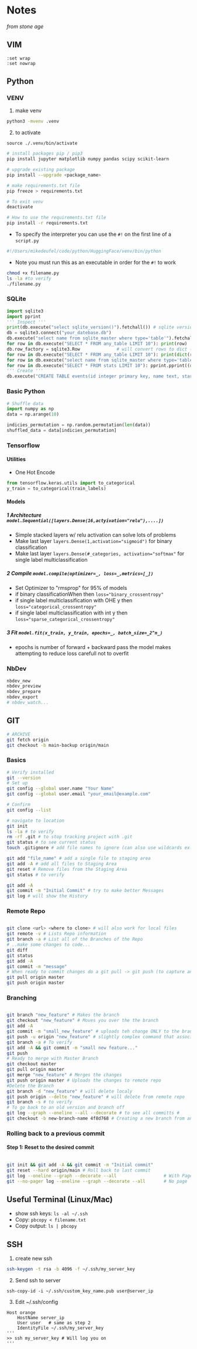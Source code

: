 # Notes
*from stone age*

## VIM
```
:set wrap
:set nowrap
```

## Python 

### VENV
1. make venv
```zsh
python3 -mvenv .venv
```

2. to activate
```
source ./.venv/bin/activate
```
```zsh
# install packages pip / pip3
pip install jupyter matplotlib numpy pandas scipy scikit-learn

# upgrade existing package
pip install --upgrade <package_name>

# make requirements.txt file
pip freeze > requirements.txt

# To exit venv
deactivate

# How to use the requirements.txt file
pip install -r requirements.txt

```

 - To specify the interpreter you can use the ```#!``` on the first line of a ```script.py```

```python
#!/Users/mikedeufel/code/python/HuggingFace/venv/bin/python
```
 - Note you must run this as an executable in order for the ```#!``` to work 

```zsh
chmod +x filename.py
ls -la #to verify
./filename.py
```
### SQLite
```.py
import sqlite3
import pprint
''' Inspect '''
print(db.execute("select sqlite_version()").fetchall()) # sqlite version
db = sqlite3.connect("your_datebase.db")
db.execute("select name from sqlite_master where type='table'").fetchall()  # tables
for row in db.execute("SELECT * FROM any_table LIMIT 10"): print(row)       # rows (tuples)
db.row_factory = sqlite3.Row              # will convert rows to dict (easier to work with)
for row in db.execute("SELECT * FROM any_table LIMIT 10"): print(dict(row)) # rows (dictionaries)
for row in db.execute("select name from sqlite_master where type='table'").fetchall(): pprint.pprint(dict(row)) # tables (pprint)
for row in db.execute("SELECT * FROM stats LIMIT 10"): pprint.pprint((dict(row))) # rows (pprint)
''' Create '''
db.execute("CREATE TABLE events(id integer primary key, name text, start_date text, end_date text, description text);")
```

### Basic Python

```py
# Shuffle data
import numpy as np
data = np.arange(10)

indicies_permutation = np.random.permutation(len(data))
shuffled_data = data[indicies_permutation]
```

### Tensorflow
#### Utilities
- One Hot Encode
```py
from tensorflow.keras.utils import to_categorical
y_train = to_categorical(train_labels)
```

#### Models
##### 1 Architecture ```model.Sequential([layers.Dense(16,actyivation="relu"),....])```
 - Simple stacked layers w/ relu activation can solve lots of problems
 - Make last layer ```layers.Dense(1,activation="sigmoid")``` for binary classification
 - Make last layer ```layers.Dense(#_categories, activation="softmax"``` for single label multiclassification

##### 2 Compile ```model.compile(optimizer=_, loss=_,metrics=[_])```
 - Set Optimizer to "rmsprop" for 95% of models
 - if binary classificationWhen then ```loss="binary_crossentropy"```
 - if single label multiclassification with OHE y then ```loss="categorical_crossentropy"``` 
 - if single label multiclassification with int y then ```loss="sparse_categorical_crossentropy"```

##### 3 Fit ```model.fit(x_train, y_train, epochs=_, batch_size=_2^n_)```
 - epochs is number of forward + backward pass the model makes attempting to reduce loss carefull not to overfit

### NbDev
```.py
nbdev_new
nbdev_preview
nbdev_prepare
nbdev_export
# nbdev_watch... 
```


## GIT 

```zsh
# ARCHIVE
git fetch origin
git checkout -b main-backup origin/main
```

### Basics
```bash
# Verify installed
git --version 
# Set up
git config --global user.name "Your Name"
git config --global user.email "your_email@example.com"

# Confirm
git config --list

# navigate to location
git init
ls -la # to verify
rm -rf .git # to stop tracking project with .git
git status # to see current status
touch .gitignore # add file names to ignore (can also use wildcards ex *.txt)

git add "file_name" # add a single file to staging area
git add -A # add all files to Staging Area
git reset # Remove files from the Staging Area
git status # to verify   

git add -A
git commit -m "Initial Commit" # try to make better Messages
git log # will show the History
```

### Remote Repo
```zsh

git clone <url> <where to clone> # will also work for local files
git remote -v # Lists Repo information
git branch -a # List all of the Branches of the Repo
# ..make some changes to code...
git diff
git status
git add -A
git commit -m "message"
# When ready to commit changes do a git pull -> git push (to capture any other changes)
git pull origin master
git push origin master
```

### Branching
```zsh

git branch "new_feature" # Makes the branch
git checkout "new_feature" # Moves you over the the branch
git add -A
git commit -m "small_new_feature" # uploads teh change ONLY to the branch
git push -u origin "new_feature" # slightly complex command that associates the brance with main
git branch -a # To verify
git add -A && git commit -m "small new feature..."
git push
# Ready to merge with Master Branch
git checkout master
git pull origin master
git merge "new_feature" # Merges the changes 
git push origin master # Uploads the changes to remote repo
#Delete the Branch
git branch -d "new_feature" # will delete localy
git push origin --delte "new_feature" # will delete from remote repo
git branch -s # to verify
# To go back to an old version and branch off
git log --graph --oneline --all --decorate # to see all committs # 
git checkout -b new-branch-name 4f8d768 # Creating a new branch from an old commit
```

### Rolling back to a previous commit
#### Step 1: Reset to the desired commit
```zsh

git init && git add -A && git commit -m "Initial commit"
git reset --hard origin/main # Roll back to last commit
git log --oneline --graph --decorate --all                  # With Page
git --no-pager log --oneline --graph --decorate --all       # No page

```




## Useful Terminal (Linux/Mac)
 - show ssh keys: ```ls -al ~/.ssh```
 - Copy: ```pbcopy < filename.txt```
 - Copy output: ```ls | pbcopy```




## SSH 
1. create new ssh
```.bash
ssh-keygen -t rsa -b 4096 -f ~/.ssh/my_server_key
```
2. Send ssh to server
```
ssh-copy-id -i ~/.ssh/custom_key_name.pub user@server_ip
```
3. Edit ~/.ssh/config
```
Host orange
    HostName server_ip
    User user   # same as step 2
    IdentityFile ~/.ssh/my_server_key
'''
>> ssh my_server_key # Will log you on
'''
```


